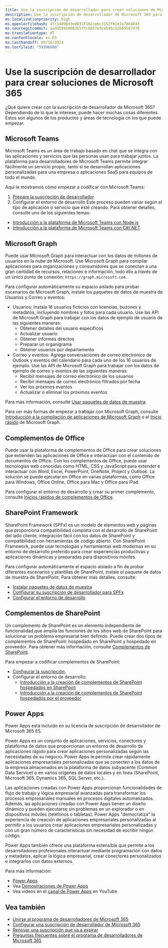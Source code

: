```yaml
---
title: Use la suscripción de desarrollador para crear soluciones de Microsoft 365
description: Use la suscripción de desarrollador de Microsoft 365 para crear las soluciones que quiera.
ms.localizationpriority: high
ms.openlocfilehash: 4fc14896d3e0833f102cabc3152fb1e3a7884843
ms.sourcegitcommit: aadd59458002b5ffcb857e92eb46c92669587d78
ms.translationtype: HT
ms.contentlocale: es-ES
ms.lasthandoff: 09/16/2021
ms.locfileid: "59396680"
---
```

# <a name="use-your-developer-subscription-to-build-microsoft-365-solutions"></a>Use la suscripción de desarrollador para crear soluciones de Microsoft 365

¿Qué quiere crear con la suscripción de desarrollador de Microsoft 365? Dependiendo de lo que le interese, puede hacer muchas cosas diferentes. Estos son algunos de los productos y áreas de tecnología cn los que puede empezar.

## <a name="microsoft-teams"></a>Microsoft Teams

Microsoft Teams es un área de trabajo basado en chat que se integra con las aplicaciones y servicios que las personas usan para trabajar juntos. La plataforma para desarrolladores de Microsoft Teams permite integrar fácilmente un servicio propio, tanto si se desarrollan aplicaciones personalizadas para una empresa o aplicaciones SaaS para equipos de todo el mundo.

Aquí le mostramos cómo empezar a codificar con Microsoft Teams:

1. [Prepare la suscripción de desarrollador](/microsoftteams/platform/get-started/get-started-tenant).
2. Configurar el entorno de desarrollo Este proceso pueden variar según el tipo de aplicación o servicio que esté creando. Para obtener detalles, consulte uno de los siguientes temas:

  - [Introducción a la plataforma de Microsoft Teams con Node.js](/microsoftteams/platform/get-started/get-started-nodejs-app-studio)
  - [Introducción a la plataforma de Microsoft Teams con C#/.NET](/microsoftteams/platform/get-started/get-started-dotnet-app-studio)

## <a name="microsoft-graph"></a>Microsoft Graph

Puede usar Microsoft Graph para interactuar con los datos de millones de usuarios en la nube de Microsoft. Use Microsoft Graph para compilar aplicaciones para organizaciones y consumidores que se conectan a una gran cantidad de recursos, relaciones e información, todo ello a través de un único punto de conexión: `https://graph.microsoft.com`.

Para configurar automáticamente su espacio aislado para probar escenarios de Microsoft Graph, instale los paquetes de datos de muestra de Usuarios y Correo y eventos:

- Usuarios: Instala 16 usuarios ficticios con licencias, buzones y metadatos, incluyendo nombres y fotos para cada usuario. Use las API de Microsoft Graph para trabajar con los datos de ejemplo de usuario de las siguientes maneras:
  - Obtener detalles del usuario específicos
  - Actualizar usuario
  - Obtener informes directos
  - Preparar un organigrama
  - Obtener usuarios por departamento
- Correo y eventos: Agrega conversaciones de correo electrónico de Outlook y eventos del calendario para cada uno de los 16 usuarios de ejemplo. Use las API de Microsoft Graph para trabajar con los datos de ejemplo de correo y eventos de las siguientes maneras:
  - Recibir mensajes de correo electrónico de los usuarios
  - Recibir mensajes de correo electrónico filtrados por fecha
  - Ver los próximos eventos
  - Actualizar o eliminar los próximos eventos

Para más información, consulte [Usar paquetes de datos de muestra](install-sample-packs.md). 

Para ver más formas de empezar a trabajar con Microsoft Graph, consulte [Introducción a la compilación de aplicaciones de Microsoft Graph](https://developer.microsoft.com/en-us/graph/get-started) o el [Inicio rápido](https://developer.microsoft.com/en-us/graph/quick-start) de Microsoft Graph.

## <a name="office-add-ins"></a>Complementos de Office

Puede usar la plataforma de complementos de Office para crear soluciones que extienden las aplicaciones de Office e interactúan con el contenido de documentos de Office. Con los complementos de Office, puede usar tecnologías web conocidas como HTML, CSS y JavaScript para extender e interactuar con Word, Excel, PowerPoint, OneNote, Project y Outlook. La solución se puede ejecutar en Office en varias plataformas, como Office para Windows, Office Online, Office para Mac y Office para iPad.

Para configurar el entorno de desarrollo y crear su primer complemento, consulte [Inicios rápidos de complementos de Office](/office/dev/add-ins/).

## <a name="sharepoint-framework"></a>SharePoint Framework

SharePoint Framework (SPFx) es un modelo de elementos web y páginas que proporciona compatibilidad completa con el desarrollo de SharePoint del lado cliente, integración fácil con los datos de SharePoint y compatibilidad con herramientas de código abierto. Con SharePoint Framework, puede usar tecnologías y herramientas web modernas en su entorno de desarrollo preferido para crear experiencias productivas y aplicaciones dinámicas y preparadas para dispositivos móviles.

Para configurar automáticamente el espacio aislado a fin de probar diferentes escenarios y plantillas de SharePoint, instale el paquete de datos de muestra de SharePoint. Para obtener más detalles, consulte:

- [Instalar paquetes de datos de muestra](install-sample-packs.md)
- [Configurar su suscripción de desarrollador para SPFx](/sharepoint/dev/spfx/set-up-your-developer-tenant)
- [Configurar el entorno de desarrollo](/sharepoint/dev/spfx/set-up-your-development-environment)

## <a name="sharepoint-add-ins"></a>Complementos de SharePoint 

Un complemento de SharePoint es un elemento independiente de funcionalidad que amplía las funciones de los sitios web de SharePoint para solucionar un problema empresarial bien definido. Puede crear dos tipos de complementos de SharePoint: hospedado en SharePoint y hospedado en proveedor. Para obtener más información, consulte [Complementos de SharePoint](/sharepoint/dev/sp-add-ins/sharepoint-add-ins).

Para empezar a codificar complementos de SharePoint:

- [Configurar la suscripción](/sharepoint/dev/spfx/set-up-your-developer-tenant).  
- Configurar el entorno de desarrollo: 
  - [Introducción a la creación de complementos de SharePoint hospedados en SharePoint](/sharepoint/dev/sp-add-ins/get-started-creating-sharepoint-hosted-sharepoint-add-ins)  
  - [Introducción a la creación de complementos de SharePoint hospedados por el proveedor](/sharepoint/dev/sp-add-ins/get-started-creating-provider-hosted-sharepoint-add-ins)  

## <a name="power-apps"></a>Power Apps

Power Apps está incluido en su licencia de suscripción de desarrollador de Microsoft 365 E5. 

Power Apps es un conjunto de aplicaciones, servicios, conectores y plataforma de datos que proporcionan un entorno de desarrollo de aplicaciones rápido para crear aplicaciones personalizadas según las necesidades de su negocio. Power Apps le permite crear rápidamente aplicaciones empresariales personalizadas que se conecten a los datos de la empresa almacenados en la plataforma de datos subyacente (Common Data Service) o en varios orígenes de datos locales y en línea (SharePoint, Microsoft 365, Dynamics 365, SQL Server, etc.).

Las aplicaciones creadas con Power Apps proporcionan funcionalidades de flujo de trabajo y lógica empresarial avanzadas para transformar los procesos empresariales manuales en procesos digitales automatizados. Además, las aplicaciones creadas con Power Apps tienen un diseño dinámico y pueden ejecutarse sin problemas en un explorador o en dispositivos móviles (teléfonos o tabletas). Power Apps "democratiza" la experiencia de creación de aplicaciones empresariales personalizadas al permitir a los usuarios crear aplicaciones empresariales personalizadas y con un gran número de características sin necesidad de escribir ningún código.

Power Apps también ofrece una plataforma extensible que permite a los desarrolladores profesionales interactuar mediante programación con datos y metadatos, aplicar la lógica empresarial, crear conectores personalizados e integrarlos con datos externos.

Para más información:

- [Power Apps](/powerapps/)
- Vea [Demostraciones de Power Apps](https://powerapps.microsoft.com/demo/)
- Vea vídeos en el [canal de Power Apps](https://www.youtube.com/channel/UCGfWR2ekfRFckLjev6eQYLg) en YouTube


## <a name="see-also"></a>Vea también

- [Unirse al programa de desarrolladores de Microsoft 365](microsoft-365-developer-program.md)
- [Configurar una suscripción de desarrollador de Microsoft 365](microsoft-365-developer-program-get-started.md) 
- [Renovar una suscripción que va a expirar](subscription-expiration-and-renewal.md)
- [Preguntas frecuentes sobre el programa de desarrolladores de Microsoft 365](microsoft-365-developer-program-faq.yml)